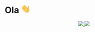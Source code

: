 # Ola <img src ="https://raw.githubusercontent.com/guilherme-mutao/guilherme-mutao/master//hi.gif" width="30px">

<div align="center">
  <a href="https://github.com/guilherme-mutao">
  <img height="180em" src="https://github-readme-stats.vercel.app/api?username=guilherme-mutao&show_icons=true&theme=midnight-purple&include_all_commits=true&count_private=true"/>
  <img height="180em" src="https://github-readme-stats.vercel.app/api/top-langs/?username=guilherme-mutao&show_icons=truelayout=compact&langs_count=16&theme=midnight-purple&count_private=true"/>
</div>
